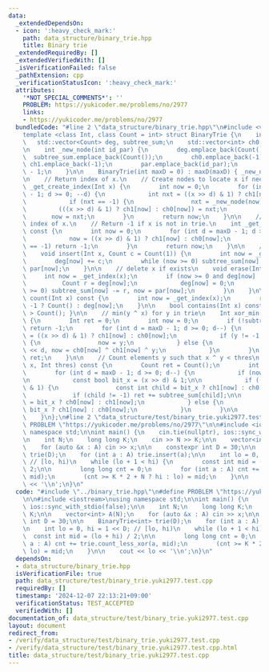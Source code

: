 ```yaml
---
data:
  _extendedDependsOn:
  - icon: ':heavy_check_mark:'
    path: data_structure/binary_trie.hpp
    title: Binary trie
  _extendedRequiredBy: []
  _extendedVerifiedWith: []
  _isVerificationFailed: false
  _pathExtension: cpp
  _verificationStatusIcon: ':heavy_check_mark:'
  attributes:
    '*NOT_SPECIAL_COMMENTS*': ''
    PROBLEM: https://yukicoder.me/problems/no/2977
    links:
    - https://yukicoder.me/problems/no/2977
  bundledCode: "#line 2 \"data_structure/binary_trie.hpp\"\n#include <vector>\n\n\
    template <class Int, class Count = int> struct BinaryTrie {\n    int maxD;\n \
    \   std::vector<Count> deg, subtree_sum;\n    std::vector<int> ch0, ch1, par;\n\
    \n    int _new_node(int id_par) {\n        deg.emplace_back(Count());\n      \
    \  subtree_sum.emplace_back(Count());\n        ch0.emplace_back(-1);\n       \
    \ ch1.emplace_back(-1);\n        par.emplace_back(id_par);\n        return (int)ch0.size()\
    \ - 1;\n    }\n\n    BinaryTrie(int maxD = 0) : maxD(maxD) { _new_node(-1); }\n\
    \n    // Return index of x.\n    // Create nodes to locate x if needed.\n    int\
    \ _get_create_index(Int x) {\n        int now = 0;\n        for (int d = maxD\
    \ - 1; d >= 0; --d) {\n            int nxt = ((x >> d) & 1) ? ch1[now] : ch0[now];\n\
    \            if (nxt == -1) {\n                nxt = _new_node(now);\n       \
    \         (((x >> d) & 1) ? ch1[now] : ch0[now]) = nxt;\n            }\n     \
    \       now = nxt;\n        }\n        return now;\n    }\n\n    // Return node\
    \ index of x.\n    // Return -1 if x is not in trie.\n    int _get_index(Int x)\
    \ const {\n        int now = 0;\n        for (int d = maxD - 1; d >= 0; --d) {\n\
    \            now = ((x >> d) & 1) ? ch1[now] : ch0[now];\n            if (now\
    \ == -1) return -1;\n        }\n        return now;\n    }\n\n    // insert x\n\
    \    void insert(Int x, Count c = Count(1)) {\n        int now = _get_create_index(x);\n\
    \        deg[now] += c;\n        while (now >= 0) subtree_sum[now] += c, now =\
    \ par[now];\n    }\n\n    // delete x if exists\n    void erase(Int x) {\n   \
    \     int now = _get_index(x);\n        if (now >= 0 and deg[now] != 0) {\n  \
    \          Count r = deg[now];\n            deg[now] = 0;\n            while (now\
    \ >= 0) subtree_sum[now] -= r, now = par[now];\n        }\n    }\n\n    Count\
    \ count(Int x) const {\n        int now = _get_index(x);\n        return now ==\
    \ -1 ? Count() : deg[now];\n    }\n\n    bool contains(Int x) const { return count(x)\
    \ > Count(); }\n\n    // min(y ^ x) for y in trie\n    Int xor_min(Int x) const\
    \ {\n        Int ret = 0;\n        int now = 0;\n        if (!subtree_sum[now])\
    \ return -1;\n        for (int d = maxD - 1; d >= 0; d--) {\n            int y\
    \ = ((x >> d) & 1) ? ch1[now] : ch0[now];\n            if (y != -1 and subtree_sum[y])\
    \ {\n                now = y;\n            } else {\n                ret += Int(1)\
    \ << d, now = ch0[now] ^ ch1[now] ^ y;\n            }\n        }\n        return\
    \ ret;\n    }\n\n    // Count elements y such that x ^ y < thres\n    Count count_less_xor(Int\
    \ x, Int thres) const {\n        Count ret = Count();\n        int now = 0;\n\n\
    \        for (int d = maxD - 1; d >= 0; d--) {\n            if (now == -1) break;\n\
    \n            const bool bit_x = (x >> d) & 1;\n\n            if ((thres >> d)\
    \ & 1) {\n                const int child = bit_x ? ch1[now] : ch0[now];\n   \
    \             if (child != -1) ret += subtree_sum[child];\n\n                now\
    \ = bit_x ? ch0[now] : ch1[now];\n            } else {\n                now =\
    \ bit_x ? ch1[now] : ch0[now];\n            }\n        }\n\n        return ret;\n\
    \    }\n};\n#line 2 \"data_structure/test/binary_trie.yuki2977.test.cpp\"\n#define\
    \ PROBLEM \"https://yukicoder.me/problems/no/2977\"\n\n#include <iostream>\nusing\
    \ namespace std;\n\nint main() {\n    cin.tie(nullptr), ios::sync_with_stdio(false);\n\
    \n    int N;\n    long long K;\n    cin >> N >> K;\n\n    vector<int> A(N);\n\
    \    for (auto &x : A) cin >> x;\n\n    constexpr int D = 30;\n\n    BinaryTrie<int>\
    \ trie(D);\n    for (int a : A) trie.insert(a);\n\n    int lo = 0, hi = 1 << D;\
    \ // [lo, hi)\n    while (lo + 1 < hi) {\n        const int mid = (lo + hi) /\
    \ 2;\n\n        long long cnt = 0;\n        for (int a : A) cnt += trie.count_less_xor(a,\
    \ mid);\n        (cnt >= K * 2 + N ? hi : lo) = mid;\n    }\n\n    cout << lo\
    \ << '\\n';\n}\n"
  code: "#include \"../binary_trie.hpp\"\n#define PROBLEM \"https://yukicoder.me/problems/no/2977\"\
    \n\n#include <iostream>\nusing namespace std;\n\nint main() {\n    cin.tie(nullptr),\
    \ ios::sync_with_stdio(false);\n\n    int N;\n    long long K;\n    cin >> N >>\
    \ K;\n\n    vector<int> A(N);\n    for (auto &x : A) cin >> x;\n\n    constexpr\
    \ int D = 30;\n\n    BinaryTrie<int> trie(D);\n    for (int a : A) trie.insert(a);\n\
    \n    int lo = 0, hi = 1 << D; // [lo, hi)\n    while (lo + 1 < hi) {\n      \
    \  const int mid = (lo + hi) / 2;\n\n        long long cnt = 0;\n        for (int\
    \ a : A) cnt += trie.count_less_xor(a, mid);\n        (cnt >= K * 2 + N ? hi :\
    \ lo) = mid;\n    }\n\n    cout << lo << '\\n';\n}\n"
  dependsOn:
  - data_structure/binary_trie.hpp
  isVerificationFile: true
  path: data_structure/test/binary_trie.yuki2977.test.cpp
  requiredBy: []
  timestamp: '2024-12-07 22:13:21+09:00'
  verificationStatus: TEST_ACCEPTED
  verifiedWith: []
documentation_of: data_structure/test/binary_trie.yuki2977.test.cpp
layout: document
redirect_from:
- /verify/data_structure/test/binary_trie.yuki2977.test.cpp
- /verify/data_structure/test/binary_trie.yuki2977.test.cpp.html
title: data_structure/test/binary_trie.yuki2977.test.cpp
---
```

